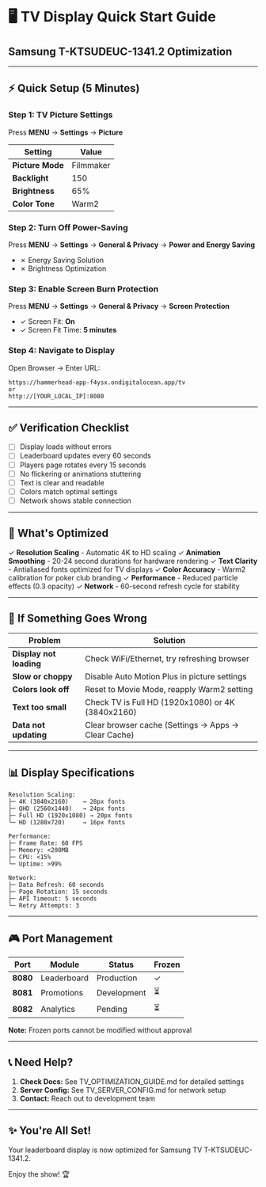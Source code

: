 # 🖥️ TV Display Quick Start Guide
## Samsung T-KTSUDEUC-1341.2 Optimization

---

## **⚡ Quick Setup (5 Minutes)**

### **Step 1: TV Picture Settings** 
Press **MENU** → **Settings** → **Picture**

| Setting | Value |
|---------|-------|
| **Picture Mode** | Filmmaker |
| **Backlight** | 150 |
| **Brightness** | 65% |
| **Color Tone** | Warm2 |

### **Step 2: Turn Off Power-Saving**
Press **MENU** → **Settings** → **General & Privacy** → **Power and Energy Saving**

- ✗ Energy Saving Solution
- ✗ Brightness Optimization

### **Step 3: Enable Screen Burn Protection**
Press **MENU** → **Settings** → **General & Privacy** → **Screen Protection**

- ✓ Screen Fit: **On**
- ✓ Screen Fit Time: **5 minutes**

### **Step 4: Navigate to Display**
Open Browser → Enter URL:

```
https://hammerhead-app-f4ysx.ondigitalocean.app/tv
or
http://[YOUR_LOCAL_IP]:8080
```

---

## **✅ Verification Checklist**

- [ ] Display loads without errors
- [ ] Leaderboard updates every 60 seconds
- [ ] Players page rotates every 15 seconds
- [ ] No flickering or animations stuttering
- [ ] Text is clear and readable
- [ ] Colors match optimal settings
- [ ] Network shows stable connection

---

## **🎯 What's Optimized**

✓ **Resolution Scaling** - Automatic 4K to HD scaling
✓ **Animation Smoothing** - 20-24 second durations for hardware rendering
✓ **Text Clarity** - Antialiased fonts optimized for TV displays
✓ **Color Accuracy** - Warm2 calibration for poker club branding
✓ **Performance** - Reduced particle effects (0.3 opacity)
✓ **Network** - 60-second refresh cycle for stability

---

## **🔧 If Something Goes Wrong**

| Problem | Solution |
|---------|----------|
| **Display not loading** | Check WiFi/Ethernet, try refreshing browser |
| **Slow or choppy** | Disable Auto Motion Plus in picture settings |
| **Colors look off** | Reset to Movie Mode, reapply Warm2 setting |
| **Text too small** | Check TV is Full HD (1920x1080) or 4K (3840x2160) |
| **Data not updating** | Clear browser cache (Settings → Apps → Clear Cache) |

---

## **📊 Display Specifications**

```
Resolution Scaling:
├─ 4K (3840x2160)    → 28px fonts
├─ QHD (2560x1440)   → 24px fonts
├─ Full HD (1920x1080) → 20px fonts
└─ HD (1280x720)     → 16px fonts

Performance:
├─ Frame Rate: 60 FPS
├─ Memory: <200MB
├─ CPU: <15%
└─ Uptime: >99%

Network:
├─ Data Refresh: 60 seconds
├─ Page Rotation: 15 seconds
├─ API Timeout: 5 seconds
└─ Retry Attempts: 3
```

---

## **🎮 Port Management**

| Port | Module | Status | Frozen |
|------|--------|--------|--------|
| **8080** | Leaderboard | Production | ✓ |
| **8081** | Promotions | Development | ⏳ |
| **8082** | Analytics | Pending | ⏳ |

**Note:** Frozen ports cannot be modified without approval

---

## **📞 Need Help?**

1. **Check Docs:** See TV_OPTIMIZATION_GUIDE.md for detailed settings
2. **Server Config:** See TV_SERVER_CONFIG.md for network setup
3. **Contact:** Reach out to development team

---

## **✨ You're All Set!**

Your leaderboard display is now optimized for Samsung TV T-KTSUDEUC-1341.2. 

Enjoy the show! 🏆
